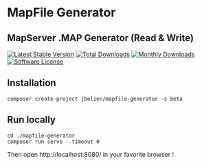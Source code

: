 # MapFile Generator

## MapServer .MAP Generator (Read & Write)

[![Latest Stable Version](https://poser.pugx.org/jbelien/mapfile-generator/v/stable)](https://packagist.org/packages/jbelien/mapfile-generator)
[![Total Downloads](https://poser.pugx.org/jbelien/mapfile-generator/downloads)](https://packagist.org/packages/jbelien/mapfile-generator)
[![Monthly Downloads](https://poser.pugx.org/jbelien/mapfile-generator/d/monthly.png)](https://packagist.org/packages/jbelien/mapfile-generator)
[![Software License](https://img.shields.io/badge/license-GPL--2.0-brightgreen.svg)](LICENSE)

## Installation

    composer create-project jbelien/mapfile-generator -s beta

## Run locally

    cd ./mapfile-generator
    composer run serve --timeout 0

Then open http://localhost:8080/ in your favorite browser !
